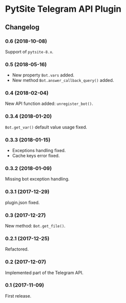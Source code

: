 # PytSite Telegram API Plugin


## Changelog


### 0.6 (2018-10-08)

Support of `pytsite-8.x`.


### 0.5 (2018-05-16)

- New property `Bot.vars` added.
- New method `Bot.answer_callback_query()` added.


### 0.4 (2018-02-04)

New API function added: `unregister_bot()`.


### 0.3.4 (2018-01-20)

`Bot.get_var()` default value usage fixed.


### 0.3.3 (2018-01-15)

- Exceptions handling fixed.
- Cache keys error fixed.


### 0.3.2 (2018-01-09)

Missing bot exception handling.


### 0.3.1 (2017-12-29)

plugin.json fixed.


### 0.3 (2017-12-27)

New method: `Bot.get_file()`.


### 0.2.1 (2017-12-25)

Refactored.


### 0.2 (2017-12-07)

Implemented part of the Telegram API.


### 0.1 (2017-11-09)

First release.
